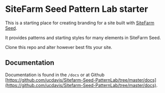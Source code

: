 # SiteFarm Seed Pattern Lab starter

This is a starting place for creating branding for a site built with [SiteFarm Seed](https://github.com/ucdavis/sitefarm_seed).

It provides patterns and starting styles for many elements in SiteFarm Seed.

Clone this repo and alter however best fits your site.

## Documentation
Documentation is found in the `/docs` or at Github [https://github.com/ucdavis/Sitefarm-Seed-PatternLab/tree/master/docs](https://github.com/ucdavis/Sitefarm-Seed-PatternLab/tree/master/docs).

